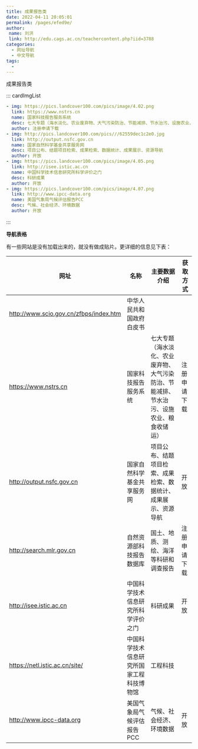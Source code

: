 ```yaml
---
title: 成果报告类
date: 2022-04-11 20:05:01
permalink: /pages/efed9e/
author:
 name: 刘洪
 link: http://edu.cags.ac.cn/teachercontent.php?iid=3788
categories:
  - 网址导航
  - 中文导航
tags:
  - 
---
```

成果报告类

::: cardImgList

```yaml
- img: https://pics.landcover100.com/pics/image/4.02.png
  link: https://www.nstrs.cn
  name: 国家科技报告服务系统
  desc: 七大专题（海水淡化、农业废弃物、大气污染防治、节能减排、节水治污、设施农业、粮食收储运）
  author: 注册申请下载
- img: http://pics.landcover100.com/pics///62559dec1c2e0.jpg
  link: http://output.nsfc.gov.cn
  name: 国家自然科学基金共享服务网
  desc: 项目公布、结题项目检索、成果检索、数据统计、成果展示、资源导航
  author: 开放
- img: https://pics.landcover100.com/pics/image/4.05.png
  link: http://isee.istic.ac.cn
  name: 中国科学技术信息研究所科学评价之门
  desc: 科研成果
  author: 开放
- img: https://pics.landcover100.com/pics/image/4.07.png
  link: http://www.ipcc-data.org
  name: 美国气象局气候评估报告PCC
  desc: 气候、社会经济、环境数据
  author: 开放
```
:::

**导航表格**

有一些网站是没有加载出来的，就没有做成贴片。更详细的信息见下表：

| 网址                                   | 名称                                     | 主要数据介绍                                                 | 获取方式     |
| -------------------------------------- | ---------------------------------------- | ------------------------------------------------------------ | ------------ |
| http://www.scio.gov.cn/zfbps/index.htm | 中华人民共和国政府白皮书                 |                                                              |              |
| https://www.nstrs.cn                   | 国家科技报告服务系统                     | 七大专题（海水淡化、农业废弃物、大气污染防治、节能减排、节水治污、设施农业、粮食收储运） | 注册申请下载 |
| http://output.nsfc.gov.cn              | 国家自然科学基金共享服务网               | 项目公布、结题项目检索、成果检索、数据统计、成果展示、资源导航 | 开放         |
| http://search.mlr.gov.cn               | 自然资源部科技报告数据库                 | 国土、地质、测绘、海洋等科研和调查报告                       | 注册申请下载 |
| http://isee.istic.ac.cn                | 中国科学技术信息研究所科学评价之门       | 科研成果                                                     | 开放         |
| https://netl.istic.ac.cn/site/         | 中国科学技术信息研究所国家工程科技博物馆 | 工程科技                                                     |              |
| http://www.ipcc-data.org               | 美国气象局气候评估报告PCC                | 气候、社会经济、环境数据                                     | 开放         |

